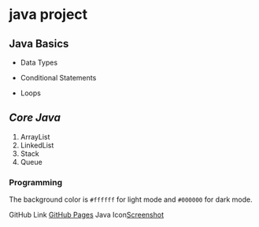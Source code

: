 # java project
## Java Basics
- Data Types
* Conditional Statements
+ Loops
## *Core Java*
1. ArrayList 
1. LinkedList
1. Stack
1. Queue
### **Programming**
The background color is `#ffffff` for light mode and `#000000` for dark mode.

GitHub Link [GitHub Pages](https://github.com/Mukkanti-Chowdary/jsd6/)
Java Icon[Screenshot]("C:\Users\mukka\Downloads\download.png")
